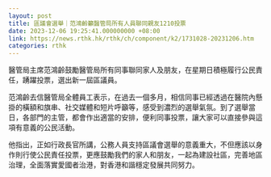 ```yaml
---
layout: post
title: 區議會選舉｜范鴻齡籲醫管局所有人員聯同親友1210投票
date: 2023-12-06 19:25:41.000000000 +08:00
link: https://news.rthk.hk/rthk/ch/component/k2/1731028-20231206.htm
categories: rthk
---
```


醫管局主席范鴻齡鼓勵醫管局所有同事聯同家人及朋友，在星期日積極履行公民責任，踴躍投票，選出新一屆區議員。

范鴻齡去信醫管局全體員工表示，在過去一個多月，相信同事已經透過在醫院內懸掛的橫額和旗串、社交媒體和短片呼籲等，感受到濃烈的選舉氣氛。到了選舉當日，各部門的主管，都會作出適當的安排，便利同事投票，讓大家可以直接參與這項有意義的公民活動。

他指出，正如行政長官所講，公務人員支持區議會選舉的意義重大，不但應該以身作則行使公民責任投票，更應鼓勵我們的家人和朋友，一起為建設社區，完善地區治理，全面落實愛國者治港，對香港和諧穩定發展共同努力。
